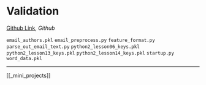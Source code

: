 # Validation

[Github Link](https://github.com/udacity/ud120-projects/tree/master/validation), _Github_

`email_authors.pkl`
`email_preprocess.py`
`feature_format.py`
`parse_out_email_text.py`
`python2_lesson06_keys.pkl`
`python2_lesson13_keys.pkl`
`python2_lesson14_keys.pkl`
`startup.py`
`word_data.pkl`

---

[[_mini_projects]]
